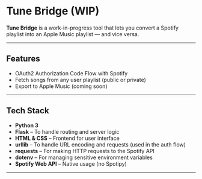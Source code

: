 #  Tune Bridge (WIP)

**Tune Bridge** is a work-in-progress tool that lets you convert a Spotify playlist into an Apple Music playlist — and vice versa.

---

##  Features

- OAuth2 Authorization Code Flow with Spotify
- Fetch songs from any user playlist (public or private)
- Export to Apple Music (coming soon)

---

##  Tech Stack

- **Python 3**
- **Flask** – To handle routing and server logic
- **HTML & CSS** – Frontend for user interface
- **urllib** – To handle URL encoding and requests (used in the auth flow)
- **requests** – For making HTTP requests to the Spotify API
- **dotenv** – For managing sensitive environment variables
- **Spotify Web API** – Native usage (no Spotipy)


---


